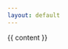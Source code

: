 ```yaml
---
layout: default
---
```

<section class="main-container">
  <div>
  {{ content }}
  </div>
</section>
